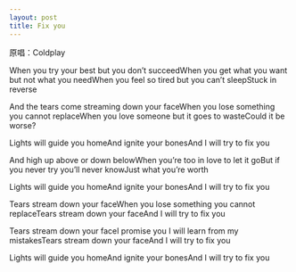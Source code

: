 ```yaml
---
layout: post
title: Fix you
---
```




原唱：Coldplay 　　

When you try your best but you don’t succeedWhen you get what you want but not what you needWhen you feel so tired but you can’t sleepStuck in reverse

And the tears come streaming down your faceWhen you lose something you cannot replaceWhen you love someone but it goes to wasteCould it be worse?

Lights will guide you homeAnd ignite your bonesAnd I will try to fix you

And high up above or down belowWhen you’re too in love to let it goBut if you never try you’ll never knowJust what you’re worth

Lights will guide you homeAnd ignite your bonesAnd I will try to fix you

Tears stream down your faceWhen you lose something you cannot replaceTears stream down your faceAnd I will try to fix you

Tears stream down your faceI promise you I will learn from my mistakesTears stream down your faceAnd I will try to fix you

Lights will guide you homeAnd ignite your bonesAnd I will try to fix you
